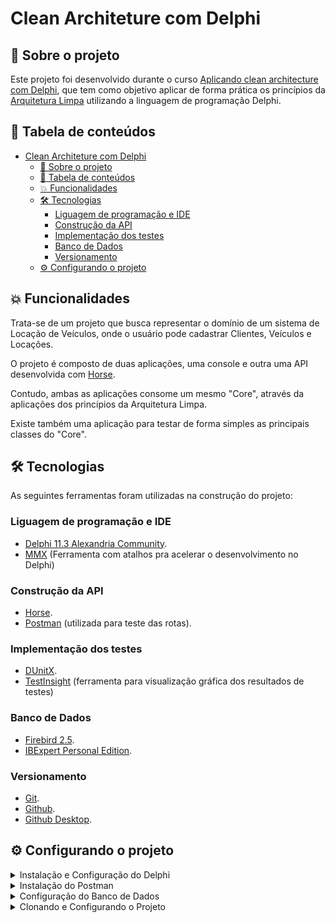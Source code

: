 # Clean Architeture com Delphi

## 🚀 Sobre o projeto

Este projeto foi desenvolvido durante o curso [Aplicando clean architecture com Delphi](https://www.udemy.com/course/aplicandocleanarchitecturecomdelphi), que tem como objetivo aplicar de forma prática os princípios da [Arquitetura Limpa](https://blog.cleancoder.com/uncle-bob/2012/08/13/the-clean-architecture.html) utilizando a linguagem de programação Delphi.

## 📑 Tabela de conteúdos

<!--ts-->
- [Clean Architeture com Delphi](#clean-architeture-com-delphi)
  - [🚀 Sobre o projeto](#-sobre-o-projeto)
  - [📑 Tabela de conteúdos](#-tabela-de-conteúdos)
  - [💥 Funcionalidades](#-funcionalidades)
  - [🛠️ Tecnologias](#️-tecnologias)
    - [Liguagem de programação e IDE](#liguagem-de-programação-e-ide)
    - [Construção da API](#construção-da-api)
    - [Implementação dos testes](#implementação-dos-testes)
    - [Banco de Dados](#banco-de-dados)
    - [Versionamento](#versionamento)
  - [⚙️ Configurando o projeto](#️-configurando-o-projeto)
<!--te-->

## 💥 Funcionalidades

Trata-se de um projeto que busca representar o domínio de um sistema de Locação de Veículos, onde o usuário pode cadastrar Clientes, Veículos e Locações.

O projeto é composto de duas aplicações, uma console e outra uma API desenvolvida com [Horse](https://github.com/HashLoad/horse).

Contudo, ambas as aplicações consome um mesmo "Core", através da aplicações dos princípios da Arquitetura Limpa.

Existe também uma aplicação para testar de forma simples as principais classes do "Core".

## 🛠️ Tecnologias

As seguintes ferramentas foram utilizadas na construção do projeto:

### Liguagem de programação e IDE

- [Delphi 11.3 Alexandria Community](https://www.embarcadero.com/br/products/rad-studio/whats-new-in-11-alexandria).
- [MMX](https://www.mmx-delphi.de/) (Ferramenta com atalhos pra acelerar o desenvolvimento no Delphi)

### Construção da API

- [Horse](https://github.com/HashLoad/horse).
- [Postman](https://www.postman.com/) (utilizada para teste das rotas).

### Implementação dos testes

- [DUnitX](https://github.com/VSoftTechnologies/DUnitX).
- [TestInsight](https://bitbucket.org/sglienke/testinsight/wiki/Home) (ferramenta para visualização gráfica dos resultados de testes)

### Banco de Dados

- [Firebird 2.5](https://firebirdsql.org/en/firebird-2-5/).
- [IBExpert Personal Edition](https://www.ibexpert.net/).

### Versionamento

- [Git](https://git-scm.com/).
- [Github](https://github.com/).
- [Github Desktop](https://desktop.github.com/).

## ⚙️ Configurando o projeto

<details>
    <summary>
        Instalação e Configuração do Delphi
    </summary>

1. Acesse o [site oficial da Embarcadero](https://www.embarcadero.com/products/delphi/starter/free-download).
2. Crie uma conta.
3. Faça o download da última versão disponível do Delphi Community.
4. Relize a instalação e registre o produto.
5. Faça download do wizard e instale o [Horse](https://github.com/HashLoad/horse).
6. Faça download do wizard e instale o [MMX](https://www.mmx-delphi.de/downloads/).
7. Faça download do wizard e instale o [TestInsight](https://files.spring4d.com/TestInsight/latest/TestInsightSetup.zip).
   
</details>

<details>
    <summary>
        Instalação do Postman
    </summary>

1. Baixe o Postman pelo [site oficial](https://www.postman.com/downloads/).
2. Poderá ser necessário criar uma conta.
3. Instale e configure o Postman no computador.

</details>

<details>
    <summary>
        Configuração do Banco de Dados
    </summary>

1. Faça download da versão 2.5 do Firebird no [site oficial](https://firebirdsql.org/en/firebird-2-5/).
2. Instale o Firebird em sua máquina.
3. Também faça a instalação de alguma ferramenta de interface gráfica para administração de bancos Firebird, como o [IBExpert na versão gratuita](https://www.ibexpert.net/downloadcenter/).
4. Acesse o arquivo de Aliases do Firebird, geralmente localizado em `C:\Program Files\Firebird\Firebird_2_5\aliases.conf`, e configure uma banco com o alias LOCACAO.

</details>

<details>
    <summary>
        Clonando e Configurando o Projeto
    </summary>

1. Clone o projeto executando o seguinte comando no terminal:

```batch
git clone https://github.com/SauloJCF/clean-architeture-delphi.git
```

2. Execute o arquivo `.\clean-architeture-delphi\Script\create-database.sql` no IBExpert (ou qualquer outra ferramenta de gerenciamento de banco de dados de preferência), para criar o banco de dados.
3. Importe o arquivo `.\clean-architeture-delphi\Postman\clean-architeture-delphi.postman_collection.json` no Postman.
4. Abra o arquivo `\clean-architeture-delphi\Applications\GroupLocacao.groupproj` com Delphi (**File >> Open Project**).
5. Execute o projeto **LocacaoConsole**, para abrir a aplicação console.
6. Execute o projeto **LocacaoAPI**, para iniciar a API.
7. Execute o projeto **LocacaoTeste** para rodar os testes do projeto.

</details>